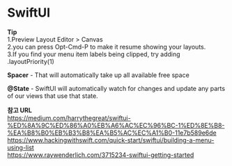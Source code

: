 # SwiftUI
<B>Tip</B></br> 
1.Preview Layout Editor > Canvas</br> 
2.you can press Opt-Cmd-P to make it resume showing your layouts.</br> 
3.If you find your menu item labels being clipped, try adding .layoutPriority(1)

<B>Spacer</B> - That will automatically take up all available free space

<B>@State</B> - SwiftUI will automatically watch for changes and update any parts of our views that use that state.

<B>참고 URL</B></br>
https://medium.com/harrythegreat/swiftui-%ED%8A%9C%ED%86%A0%EB%A6%AC%EC%96%BC-1%ED%8E%B8-%EA%B8%B0%EB%B3%B8%EA%B5%AC%EC%A1%B0-11e7b589e6de</br>
https://www.hackingwithswift.com/quick-start/swiftui/building-a-menu-using-list</br>
https://www.raywenderlich.com/3715234-swiftui-getting-started</br>
